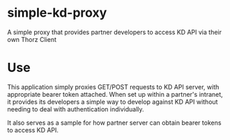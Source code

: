 # simple-kd-proxy
A simple proxy that provides partner developers to access KD API via their own Thorz Client

# Use
This application simply proxies GET/POST requests to KD API server, with appropriate bearer token attached. When set up within a partner's intranet, it provides its developers a simple way to develop against KD API without needing to deal with authentication individually.

It also serves as a sample for how partner server can obtain bearer tokens to access KD API.
